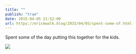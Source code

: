 ```yaml
---
title: ""
publish: "true"
date: 2015-04-05 21:52:00
url: https://ericmwalk.blog/2015/04/05/spent-some-of.html
---
```


Spent some of the day putting this together for the kids.

![](https://ericmwalk.blog/uploads/2022/9dccc7b51b.jpg)